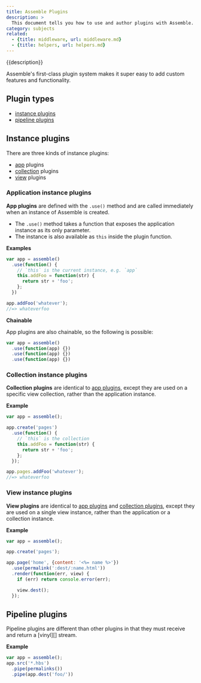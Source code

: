 ```yaml
---
title: Assemble Plugins
description: >
  This document tells you how to use and author plugins with Assemble.
category: subjects
related:
  - {title: middleware, url: middleware.md}
  - {title: helpers, url: helpers.md}
---
```


{{description}}

<!-- toc -->

Assemble's first-class plugin system makes it super easy to add custom features and functionality.

## Plugin types

- [instance plugins](#instance-plugins)
- [pipeline plugins](#pipeline-plugins)

## Instance plugins

There are three kinds of instance plugins:

- [app](#app-instance-plugins) plugins
- [collection](#collection-instance-plugins) plugins
- [view](#view-instance-plugins) plugins

### Application instance plugins

**App plugins** are defined with the `.use()` method and are called immediately when an instance of Assemble is created.

- The `.use()` method takes a function that exposes the application instance as its only parameter.
- The instance is also available as `this` inside the plugin function.


**Examples**

```js
var app = assemble()
  .use(function() {
    // `this` is the current instance, e.g. `app`
    this.addFoo = function(str) {
      return str + 'foo';
    };
  })

app.addFoo('whatever');
//=> whateverfoo
```

**Chainable**

App plugins are also chainable, so the following is possible:

```js
var app = assemble()
  .use(function(app) {})
  .use(function(app) {})
  .use(function(app) {})
```

### Collection instance plugins

**Collection plugins** are identical to [app plugins](#app-instance-plugins), except they are used on a specific view collection, rather than the application instance.

**Example**

```js
var app = assemble();

app.create('pages')
  .use(function() {
    // `this` is the collection
    this.addFoo = function(str) {
      return str + 'foo';
    };
  });

app.pages.addFoo('whatever');
//=> whateverfoo
```

### View instance plugins

**View plugins** are identical to [app plugins](#app-instance-plugins) and [collection plugins](#collection-instance-plugins), except they are used on a single view instance, rather than the application or a collection instance.

**Example**

```js
var app = assemble();

app.create('pages');

app.page('home', {content: '<%= name %>'})
  .use(permalink(':dest/:name.html'))
  .render(function(err, view) {
    if (err) return console.error(err);

    view.dest();
  });
```


## Pipeline plugins

Pipeline plugins are different than other plugins in that they must receive and return a [vinyl][] stream.

**Example**

```js
var app = assemble();
app.src('*.hbs')
  .pipe(permalinks())
  .pipe(app.dest('foo/'))
```
